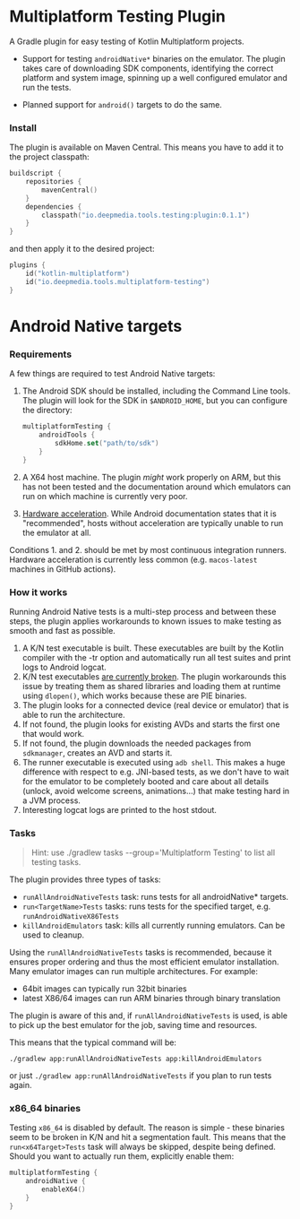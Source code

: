 # Multiplatform Testing Plugin

A Gradle plugin for easy testing of Kotlin Multiplatform projects.

- Support for testing `androidNative*` binaries on the emulator.
  The plugin takes care of downloading SDK components, identifying the correct platform
  and system image, spinning up a well configured emulator and run the tests.

- Planned support for `android()` targets to do the same.

### Install

The plugin is available on Maven Central. This means you have to add it to the project classpath:

```kotlin
buildscript {
    repositories {
        mavenCentral()
    }
    dependencies {
        classpath("io.deepmedia.tools.testing:plugin:0.1.1")
    }
}
```

and then apply it to the desired project:

```kotlin
plugins {
    id("kotlin-multiplatform")
    id("io.deepmedia.tools.multiplatform-testing")
}
```

# Android Native targets

### Requirements

A few things are required to test Android Native targets:

1. The Android SDK should be installed, including the Command Line tools. The plugin will look for
   the SDK in `$ANDROID_HOME`, but you can configure the directory:

   ```kotlin
   multiplatformTesting {
       androidTools {
           sdkHome.set("path/to/sdk")
       }
   }
   ```

2. A X64 host machine. The plugin *might* work properly on ARM, but this has not been tested
   and the documentation around which emulators can run on which machine is currently very poor.

3. [Hardware acceleration](https://developer.android.com/studio/run/emulator-acceleration). While
   Android documentation states that it is "recommended", hosts without acceleration are typically
   unable to run the emulator at all.

Conditions 1. and 2. should be met by most continuous integration runners. Hardware acceleration
is currently less common (e.g. `macos-latest` machines in GitHub actions).

### How it works

Running Android Native tests is a multi-step process and between these steps, the plugin applies
workarounds to known issues to make testing as smooth and fast as possible.

1. A K/N test executable is built. These executables are built by the Kotlin compiler with the -tr
   option and automatically run all test suites and print logs to Android logcat.
2. K/N test executables [are currently broken](https://youtrack.jetbrains.com/issue/KT-49144).
   The plugin workarounds this issue by treating them as shared libraries and loading them at
   runtime using `dlopen()`, which works because these are PIE binaries.
3. The plugin looks for a connected device (real device or emulator) that is able to run the architecture.
4. If not found, the plugin looks for existing AVDs and starts the first one that would work.
5. If not found, the plugin downloads the needed packages from `sdkmanager`, creates an AVD and starts it.
6. The runner executable is executed using `adb shell`. This makes a huge difference with respect
   to e.g. JNI-based tests, as we don't have to wait for the emulator to be completely booted and care
   about all details (unlock, avoid welcome screens, animations...) that make testing hard in a JVM process.
7. Interesting logcat logs are printed to the host stdout.

### Tasks

> Hint: use ./gradlew tasks --group='Multiplatform Testing' to list all testing tasks.

The plugin provides three types of tasks:

- `runAllAndroidNativeTests` task: runs tests for all androidNative* targets.
- `run<TargetName>Tests` tasks: runs tests for the specified target, e.g. `runAndroidNativeX86Tests`
- `killAndroidEmulators` task: kills all currently running emulators. Can be used to cleanup.

Using the `runAllAndroidNativeTests` tasks is recommended, because it ensures proper ordering and thus
the most efficient emulator installation. Many emulator images can run multiple architectures. For example:

- 64bit images can typically run 32bit binaries
- latest X86/64 images can run ARM binaries through binary translation

The plugin is aware of this and, if `runAllAndroidNativeTests` is used, is able to pick up the best
emulator for the job, saving time and resources.

This means that the typical command will be:

```
./gradlew app:runAllAndroidNativeTests app:killAndroidEmulators
```

or just `./gradlew app:runAllAndroidNativeTests` if you plan to run tests again.

### x86_64 binaries

Testing `x86_64` is disabled by default. The reason is simple - these binaries seem to be broken
in K/N and hit a segmentation fault. This means that the `run<x64Target>Tests` task will always
be skipped, despite being defined. Should you want to actually run them, explicitly enable them:

```kotlin
multiplatformTesting {
    androidNative {
        enableX64()
    }
}
```
